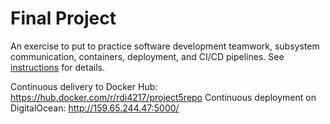 # Final Project

An exercise to put to practice software development teamwork, subsystem communication, containers, deployment, and CI/CD pipelines. See [instructions](./instructions.md) for details.

Continuous delivery to Docker Hub: https://hub.docker.com/r/rdi4217/project5repo
Continuous deployment on DigitalOcean: http://159.65.244.47:5000/